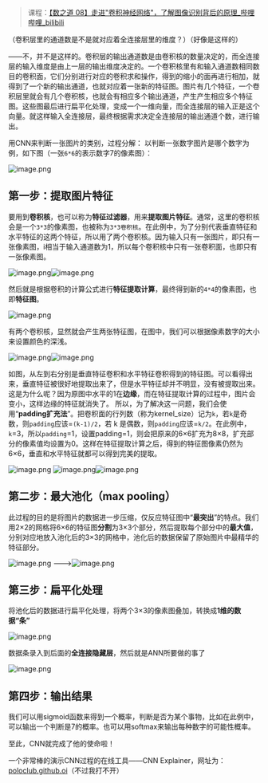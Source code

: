 > 课程：[【数之道 08】走进"卷积神经网络"，了解图像识别背后的原理_哔哩哔哩_bilibili](https://www.bilibili.com/video/BV1R5411w715/?spm_id_from=333.788&vd_source=327f3e87e497fe83b3515199232efd15)

（卷积层里的通道数是不是就对应着全连接层里的维度？）（好像是这样的）

——不，并不是这样的。卷积层的输出通道数是由卷积核的数量决定的，而全连接层的输入维度是由上一层的输出维度决定的。一个卷积核里有和输入通道数相同数目的卷积面，它们分别进行对应的卷积求和操作，得到的缩小的面再进行相加，就得到了一个新的输出通道，也就对应着一张新的特征图。图片有几个特征，一个卷积层里就会有几个卷积核，也就会有相应多个输出通道，产生产生相应多个特征图。这些图最后进行扁平化处理，变成一个一维向量，而全连接层的输入正是这个向量。就这样输入全连接层，最终根据需求决定全连接层的输出通道个数，进行输出。

用CNN来判断一张图片的类别，过程分解：
以判断一张数字图片是哪个数字为例，如下图（一张`6*6`的表示数字7的像素图）：

![image.png](https://youki-1330066034.cos.ap-guangzhou.myqcloud.com/machine-learning/202410091935968.png)

## 第一步：提取图片特征

要用到**卷积核**，也可以称为**特征过滤器**，用来**提取图片特征**。通常，这里的卷积核会是一个`3*3`的像素图，也被称为`3*3卷积核`。在此例中，为了分别代表垂直特征和水平特征的这两个特征，所以用了两个卷积核。因为输入只有一张图片，即只有一张像素图，i相当于输入通道数为1，所以每个卷积核中只有一张卷积面，也即只有一张像素图。

![image.png](https://youki-1330066034.cos.ap-guangzhou.myqcloud.com/machine-learning/202410091936366.png)![image.png](https://youki-1330066034.cos.ap-guangzhou.myqcloud.com/machine-learning/202410091937809.png)

然后就是根据卷积的计算公式进行**特征提取计算**，最终得到新的`4*4`的像素图，也即**特征图**。

![image.png](https://youki-1330066034.cos.ap-guangzhou.myqcloud.com/machine-learning/202410091940759.png)

有两个卷积核，显然就会产生两张特征图，在图中，我们可以根据像素数字的大小来设置颜色的深浅。

![image.png](https://youki-1330066034.cos.ap-guangzhou.myqcloud.com/machine-learning/202410091953993.png)![image.png](https://youki-1330066034.cos.ap-guangzhou.myqcloud.com/machine-learning/202410091953266.png)

如图，从左到右分别是垂直特征卷积和水平特征卷积得到的特征图。可以看得出来，垂直特征被很好地提取出来了，但是水平特征却并不明显，没有被提取出来。
这是为什么呢？因为原图中水平的1在**边缘**，而在特征提取计算的过程中，图片会变小，这样边缘的特征就消失了。
所以，为了解决这一问题，我们会使用“**padding扩充法**”。把卷积面的行列数（称为kernel_size）记为`k`，若`k`是奇数，则`padding`应该=`(k-1)/2`，若 k 是偶数，则`padding`应该=`k/2`。在此例中，`k`=3，所以`padding`=1，设置padding=1，则会把原来的6×6扩充为8×8，扩充部分的像素值均设置为0。这样在特征提取计算之后，得到的特征图像素仍然为6×6，垂直和水平特征就都可以得到完美的提取。

![image.png](https://youki-1330066034.cos.ap-guangzhou.myqcloud.com/machine-learning/202410092017717.png)
![image.png](https://youki-1330066034.cos.ap-guangzhou.myqcloud.com/machine-learning/202410092002684.png)![image.png](https://youki-1330066034.cos.ap-guangzhou.myqcloud.com/machine-learning/202410092003918.png)

## 第二步：最大池化（max pooling）
此过程的目的是将图片的数据进一步压缩，仅反应特征图中“**最突出**”的特点。我们用2×2的网格将6×6的特征图**分割**为3×3个部分，然后提取每个部分中的**最大值**，分别对应地放入池化后的3×3的网格中，池化后的数据保留了原始图片中最精华的特征部分。

![image.png](https://youki-1330066034.cos.ap-guangzhou.myqcloud.com/machine-learning/202410092009382.png) --->![image.png](https://youki-1330066034.cos.ap-guangzhou.myqcloud.com/machine-learning/202410092009752.png)

## 第三步：扁平化处理
将池化后的数据进行扁平化处理，将两个3×3的像素图叠加，转换成**1维的数据“条”**

![image.png](https://youki-1330066034.cos.ap-guangzhou.myqcloud.com/machine-learning/202410092019168.png)

数据条录入到后面的**全连接隐藏层**，然后就是ANN所要做的事了

![image.png](https://youki-1330066034.cos.ap-guangzhou.myqcloud.com/machine-learning/202410092019578.png)
## 第四步：输出结果
我们可以用sigmoid函数来得到一个概率，判断是否为某个事物，比如在此例中，可以输出一个判断是7的概率。也可以用softmax来输出每种数字的可能性概率。

至此，CNN就完成了他的使命啦！

一个非常棒的演示CNN过程的在线工具——CNN Explainer，网址为：[poloclub.github.oi](https://poloclub.github.oi/cnn-explainer/)（不过我打不开）

